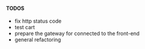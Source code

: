 #### TODOS

- fix http status code
- test cart
- prepare the gateway for connected to the front-end
- general refactoring